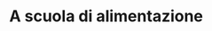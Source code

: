 # A scuola di alimentazione 
<!--stackedit_data:
eyJoaXN0b3J5IjpbMjExNzM0NDkzNiwyMDg2OTcyMTA3XX0=
-->